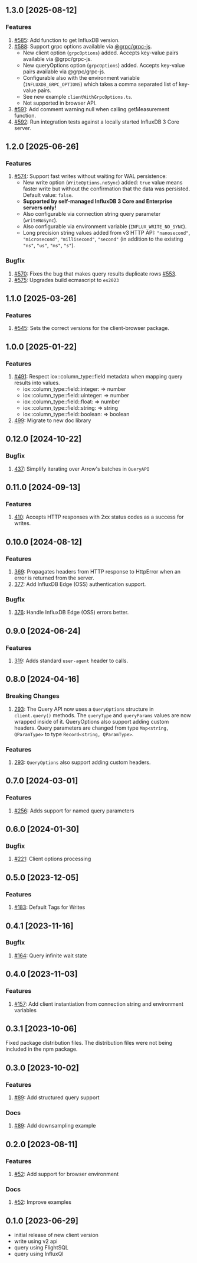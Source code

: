 ## 1.3.0 [2025-08-12]

### Features

1. [#585](https://github.com/InfluxCommunity/influxdb3-js/pull/585): Add function to get InfluxDB version.
2. [#588](https://github.com/InfluxCommunity/influxdb3-js/pull/588): Support grpc options available via [@grpc/grpc-js](https://github.com/grpc/grpc-node/blob/master/packages/grpc-js/README.md#supported-channel-options).
   - New client option (`grpcOptions`) added. Accepts key-value pairs available via @grpc/grpc-js.
   - New queryOptions option (`grpcOptions`) added. Accepts key-value pairs available via @grpc/grpc-js.
   - Configurable also with the environment variable (`INFLUXDB_GRPC_OPTIONS`) which takes a comma separated list of key-value pairs.
   - See new example `clientWithGrpcOptions.ts`.
   - Not supported in browser API.
3. [#591](https://github.com/InfluxCommunity/influxdb3-js/pull/591): Add comment warning null when calling getMeasurement function.
4. [#592](https://github.com/InfluxCommunity/influxdb3-js/pull/592): Run integration tests against a locally started InfluxDB 3 Core server.

## 1.2.0 [2025-06-26]

### Features

1. [#574](https://github.com/InfluxCommunity/influxdb3-js/pull/574): Support fast writes without waiting for WAL persistence:
   - New write option (`WriteOptions.noSync`) added: `true` value means faster write but without the confirmation that
     the data was persisted. Default value: `false`.
   - **Supported by self-managed InfluxDB 3 Core and Enterprise servers only!**
   - Also configurable via connection string query parameter (`writeNoSync`).
   - Also configurable via environment variable (`INFLUX_WRITE_NO_SYNC`).
   - Long precision string values added from v3 HTTP API: `"nanosecond"`, `"microsecond"`, `"millisecond"`,
     `"second"` (in addition to the existing `"ns"`, `"us"`, `"ms"`, `"s"`).

### Bugfix

1. [#570](https://github.com/InfluxCommunity/influxdb3-js/pull/570): Fixes the bug that makes query results duplicate rows [#553](https://github.com/InfluxCommunity/influxdb3-js/issues/553).
2. [#575](https://github.com/InfluxCommunity/influxdb3-js/pull/575): Upgrades build ecmascript to `es2023`

## 1.1.0 [2025-03-26]

### Features

1. [#545](https://github.com/InfluxCommunity/influxdb3-js/pull/545): Sets the correct versions for the client-browser package.

## 1.0.0 [2025-01-22]

### Features

1. [#491](https://github.com/InfluxCommunity/influxdb3-js/pull/491): Respect iox::column_type::field metadata when
   mapping query results into values.
    - iox::column_type::field::integer: => number
    - iox::column_type::field::uinteger: => number
    - iox::column_type::field::float: => number
    - iox::column_type::field::string: => string
    - iox::column_type::field::boolean: => boolean
1. [499](https://github.com/InfluxCommunity/influxdb3-js/pull/499): Migrate to new doc library

## 0.12.0 [2024-10-22]

### Bugfix

1. [437](https://github.com/InfluxCommunity/influxdb3-js/pull/437): Simplify iterating over Arrow's batches in `QueryAPI`

## 0.11.0 [2024-09-13]

### Features

1. [410](https://github.com/InfluxCommunity/influxdb3-js/pull/410): Accepts HTTP responses with 2xx status codes as a success for writes.

## 0.10.0 [2024-08-12]

### Features

1. [369](https://github.com/InfluxCommunity/influxdb3-js/pull/369): Propagates headers from HTTP response to HttpError when an error is returned from the server.
1. [377](https://github.com/InfluxCommunity/influxdb3-js/pull/377): Add InfluxDB Edge (OSS) authentication support.

### Bugfix

1. [376](https://github.com/InfluxCommunity/influxdb3-js/pull/376): Handle InfluxDB Edge (OSS) errors better.

## 0.9.0 [2024-06-24]

### Features

1. [319](https://github.com/InfluxCommunity/influxdb3-js/pull/319): Adds standard `user-agent` header to calls.

## 0.8.0 [2024-04-16]

### Breaking Changes

1. [293](https://github.com/InfluxCommunity/influxdb3-js/pull/293): The Query API now uses a `QueryOptions` structure in `client.query()` methods.  The `queryType` and `queryParams` values are now wrapped inside of it.  QueryOptions also support adding custom headers.  Query parameters are changed from type `Map<string, QParamType>` to type `Record<string, QParamType>`.

### Features

1. [293](https://github.com/InfluxCommunity/influxdb3-js/pull/293): `QueryOptions` also support adding custom headers.

## 0.7.0 [2024-03-01]

### Features

1. [#256](https://github.com/InfluxCommunity/influxdb3-js/pull/256): Adds support for named query parameters

## 0.6.0 [2024-01-30]

### Bugfix

1. [#221](https://github.com/InfluxCommunity/influxdb3-js/issues/221): Client options processing

## 0.5.0 [2023-12-05]

### Features

1. [#183](https://github.com/InfluxCommunity/influxdb3-js/pull/183): Default Tags for Writes

## 0.4.1 [2023-11-16]

### Bugfix

1. [#164](https://github.com/InfluxCommunity/influxdb3-js/issues/164): Query infinite wait state

## 0.4.0 [2023-11-03]

### Features

1. [#157](https://github.com/InfluxCommunity/influxdb3-js/pull/157): Add client instantiation from connection string and environment variables

## 0.3.1 [2023-10-06]

Fixed package distribution files. The distribution files were not being included in the npm package.

## 0.3.0 [2023-10-02]

### Features

1. [#89](https://github.com/InfluxCommunity/influxdb3-js/pull/89): Add structured query support

### Docs

1. [#89](https://github.com/InfluxCommunity/influxdb3-js/pull/89): Add downsampling example

## 0.2.0 [2023-08-11]

### Features

1. [#52](https://github.com/InfluxCommunity/influxdb3-js/pull/52): Add support for browser environment

### Docs

1. [#52](https://github.com/InfluxCommunity/influxdb3-js/pull/52): Improve examples

## 0.1.0 [2023-06-29]

- initial release of new client version
- write using v2 api
- query using FlightSQL
- query using InfluxQl
